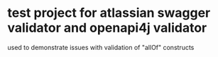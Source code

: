 # test project for atlassian swagger validator and openapi4j validator

used to demonstrate issues with validation of "allOf" constructs
